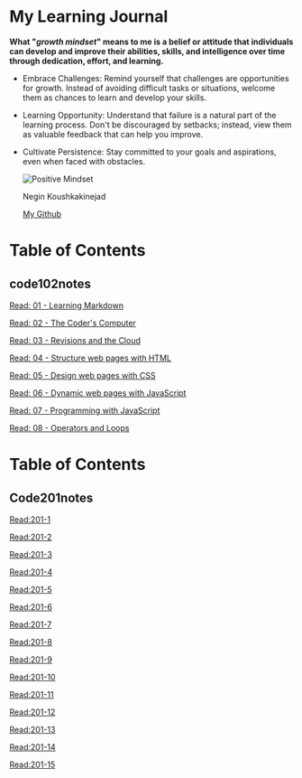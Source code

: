 # My Learning Journal

**What "_growth mindset_" means to me is a belief or attitude that individuals can develop and improve their abilities, skills, and intelligence over time through dedication, effort, and learning.** 

* Embrace Challenges:
Remind yourself that challenges are opportunities for growth. Instead of avoiding difficult tasks or situations, welcome them as chances to learn and develop your skills.

* Learning Opportunity:
Understand that failure is a natural part of the learning process. Don't be discouraged by setbacks; instead, view them as valuable feedback that can help you improve.

* Cultivate Persistence:
Stay committed to your goals and aspirations, even when faced with obstacles.

  ![Positive Mindset](https://m.media-amazon.com/images/I/81SyRrRPOGL._AC_UF894,1000_QL80_.jpg)

  Negin Koushkakinejad
  
  [My Github](https://github.com/neginkou/)

# Table of Contents

## code102notes

[Read: 01 - Learning Markdown](102/reading-1.md)

[Read: 02 - The Coder's Computer](102/reading-2.md)

[Read: 03 - Revisions and the Cloud](102/reading-3.md)

[Read: 04 - Structure web pages with HTML](102/reading-4.md)

[Read: 05 - Design web pages with CSS](102/reading-5.md)

[Read: 06 - Dynamic web pages with JavaScript](102/reading-6.md)

[Read: 07 - Programming with JavaScript](102/reading-7.md)

[Read: 08 - Operators and Loops](102/reading-8.md)


# Table of Contents

## Code201notes

[Read:201-1](201.reading1.md)

[Read:201-2](201.reading2.md)

[Read:201-3](201.reading3.md)

[Read:201-4](201.reading4.md)

[Read:201-5](201.reading5.md)

[Read:201-6](201.reading6.md)

[Read:201-7](201.reading7.md)

[Read:201-8](201.reading8.md)

[Read:201-9](201.reading9.md)

[Read:201-10](201.reading10.md)

[Read:201-11](201.reading11.md)

[Read:201-12](201.reading12.md)

[Read:201-13](201.reading13.md)

[Read:201-14](201.reading14.md)

[Read:201-15](201.reading15.md)